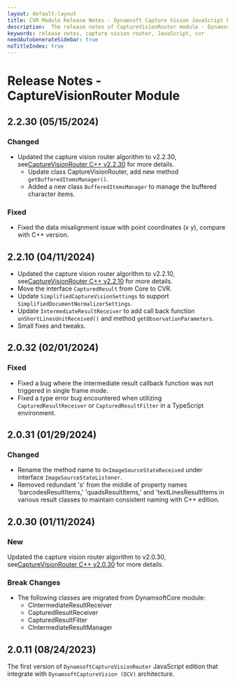 ```yaml
---
layout: default-layout
title: CVR Module Release Notes - Dynamsoft Capture Vision JavaScript Edition
description:  The release notes of CaptureVisionRouter module - Dynamsoft Capture Vision JavaScript Edition.
keywords: release notes, capture vision router, JavaScript, cvr
needAutoGenerateSidebar: true
noTitleIndex: true
---
```


# Release Notes - CaptureVisionRouter Module

## 2.2.30 (05/15/2024)

### Changed

- Updated the capture vision router algorithm to v2.2.30, see[CaptureVisionRouter C++ v2.2.30](https://www.dynamsoft.com/capture-vision/docs/server/programming/cplusplus/release-notes/cvr.html#2230-0513) for more details.
  - Update class CaptureVisionRouter, add new method `getBufferedItemsManager()`.
  - Added a new class `BufferedItemsManager` to manage the buffered character items.

### Fixed

- Fixed the data misalignment issue with point coordinates (x y), compare with C++ version.

## 2.2.10 (04/11/2024)

- Updated the capture vision router algorithm to v2.2.10, see[CaptureVisionRouter C++ v2.2.10](https://www.dynamsoft.com/capture-vision/docs/server/programming/cplusplus/release-notes/cvr.html#2210-0301) for more details.
- Move the interface `CapturedResult` from Core to CVR.
- Update `SimplifiedCaptureVisionSettings` to support `SimplifiedDocumentNormalizerSettings`.
- Update `IntermediateResultReceiver` to add call back function `onShortLinesUnitReceived()` and method `getObservationParameters`.
- Small fixes and tweaks.

## 2.0.32 (02/01/2024)

### Fixed

- Fixed a bug where the intermediate result callback function was not triggered in single frame mode.
- Fixed a type error bug encountered when utilizing `CapturedResultReceiver` or `CapturedResultFilter` in a TypeScript environment.

## 2.0.31 (01/29/2024)

### Changed

- Rename the method name to `OnImageSourceStateReceived` under interface `ImageSourceStateListener`.
- Removed redundant 's' from the middle of property names 'barcodesResultItems,' 'quadsResultItems,' and 'textLinesResultItems in various result classes to maintain consistent naming with C++ edition.

## 2.0.30 (01/11/2024)

### New

Updated the capture vision router algorithm to v2.0.30, see[CaptureVisionRouter C++ v2.0.30](https://www.dynamsoft.com/capture-vision/docs/server/programming/cplusplus/release-notes/cvr.html#2030-02012024) for more details.

### Break Changes

- The following classes are migrated from DynamsoftCore module:
  - CIntermediateResultReceiver
  - CapturedResultReceiver
  - CapturedResultFilter
  - CIntermediateResultManager

## 2.0.11 (08/24/2023)

The first version of `DynamsoftCaptureVisionRouter` JavaScript edition that integrate with `DynamsoftCaptureVision (DCV)` architecture.
